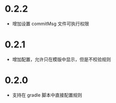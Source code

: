 

# 0.2.2
- 增加设置 commitMsg 文件可执行权限

# 0.2.1
- 增加配置，允许只在模版中显示，但是不校验规则

# 0.2.0
- 支持在 gradle 脚本中直接配置规则
